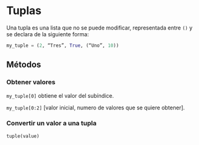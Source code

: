 # Tuplas

Una tupla es una lista que no se puede modificar, representada entre `()` y se declara de la siguiente forma:

~~~python
my_tuple = (2, “Tres”, True, (“Uno”, 10))
~~~

## Métodos

### Obtener valores

`my_tuple[0]` obtiene el valor del subíndice.

`my_tuple[0:2]` [valor inicial, numero de valores que se quiere obtener].

### Convertir un valor a una tupla

`tuple(value)`